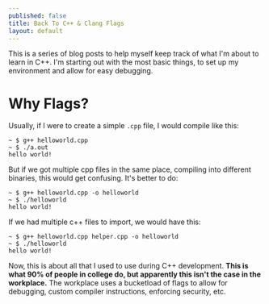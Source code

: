 ```yaml
---
published: false
title: Back To C++ & Clang Flags 
layout: default
---
```


This is a series of blog posts to help myself keep track of what I'm about to learn in C++. I'm starting out with the most basic things, to set up my environment and allow for easy debugging.

# Why Flags?

Usually, if I were to create a simple `.cpp` file, I would compile like this:

```
~ $ g++ helloworld.cpp
~ $ ./a.out
hello world!
```

But if we got multiple cpp files in the same place, compiling into different binaries, this would get confusing. It's better to do:

```
~ $ g++ helloworld.cpp -o helloworld
~ $ ./helloworld
hello world!
```

If we had multiple c++ files to import, we would have this:

```
~ $ g++ helloworld.cpp helper.cpp -o helloworld
~ $ ./helloworld
hello world!
```

Now, this is about all that I used to use during C++ development. **This is what 90% of people in college do, but apparently this isn't the case in the workplace.** The workplace uses a bucketload of flags to allow for debugging, custom compiler instructions, enforcing security, etc.
